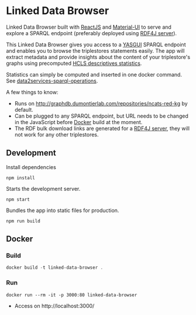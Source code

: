 # Linked Data Browser

Linked Data Browser built with [ReactJS](https://reactjs.org) and [Material-UI](https://material-ui.com/) to serve and explore a SPARQL endpoint (preferably deployed using [RDF4J server](https://rdf4j.eclipse.org/documentation/server-workbench-console/)).

This Linked Data Browser gives you access to a [YASGUI](http://doc.yasgui.org/) SPARQL endpoint and enables you to browse the triplestores statements easily.  The app will extract metadata and provide insights about the content of your triplestore's graphs using precomputed [HCLS descriptives statistics](https://www.w3.org/TR/hcls-dataset/).

Statistics can simply be computed and inserted in one docker command. See [data2services-sparql-operations](https://github.com/MaastrichtU-IDS/data2services-transform-repository/tree/master/sparql/compute-hcls-stats).

A few things to know:

* Runs on http://graphdb.dumontierlab.com/repositories/ncats-red-kg by default.
* Can be plugged to any SPARQL endpoint, but URL needs to be changed in the JavaScript before [Docker](https://docs.docker.com/install/) build at the moment.
* The RDF bulk download links are generated for a [RDF4J server](https://rdf4j.eclipse.org/documentation/server-workbench-console/), they will not work for any other triplestores.

## Development

Install dependencies

```shell
npm install
```

Starts the development server.

```shell
npm start
```

Bundles the app into static files for production.

```shell
npm run build
```

## Docker

### Build

```powershell
docker build -t linked-data-browser .
```

### Run

```shell
docker run --rm -it -p 3000:80 linked-data-browser
```

* Access on http://localhost:3000/


